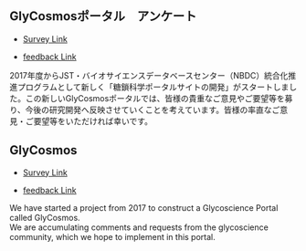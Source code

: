 ## GlyCosmosポータル　アンケート
* [Survey Link](https://docs.google.com/forms/d/1Ffv-64VVp2nGlBrcFgCQKXPLsg-xBtJ5vVzRW4jnwLY/edit?ts=596df11b) 

* [feedback Link](https://docs.google.com/forms/d/e/1FAIpQLSeWd91fZ-HPnBLTIkoijrnj0AQXNGJrMnPhHKGR8blEw87Dgg/viewform)  

2017年度からJST・バイオサイエンスデータベースセンター（NBDC）統合化推進プログラムとして新しく「糖鎖科学ポータルサイトの開発」がスタートしました。この新しいGlyCosmosポータルでは、皆様の貴重なご意見やご要望等を募り、今後の研究開発へ反映させていくことを考えています。皆様の率直なご意見・ご要望等をいただければ幸いです。

## GlyCosmos

* [Survey Link](https://docs.google.com/forms/d/e/1FAIpQLSd7htwvtUFEthxkJCX272Xlwt9BjVOekmHZmWf5dA1b5RV80w/viewform) 

* [feedback Link](https://docs.google.com/forms/d/e/1FAIpQLSeWd91fZ-HPnBLTIkoijrnj0AQXNGJrMnPhHKGR8blEw87Dgg/viewform)  

We have started a project from 2017 to construct a Glycoscience Portal called GlyCosmos.  
We are accumulating comments and requests from the glycoscience community, which we hope to implement in this portal.
